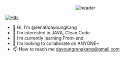<div align="center">
  
  ![header](https://capsule-render.vercel.app/api?type=Waving&text=yum-yum_CODING!&color=random)  
</div>

<a href="https://hits.sh/github.com/rena0dayoungKang/"><img alt="Hits" src="https://hits.sh/github.com/rena0dayoungKang.svg?view=today-total&style=for-the-badge&color=beb5b5&labelColor=b39a9a"/></a>

- 👋 Hi, I’m @rena0dayoungKang         <br>
- 👀 I’m interested in JAVA, Clean Code<br>
- 🌱 I’m currently learning Front-end  <br>
- 💞️ I’m looking to collaborate on ANYONE~ <br>
- 📫 How to reach me dayoungrenakang@gmail.com <br>

<!---
rena0dayoungKang/rena0dayoungKang is a ✨ special ✨ repository because its `README.md` (this file) appears on your GitHub profile.
You can click the Preview link to take a look at your changes.
--->
